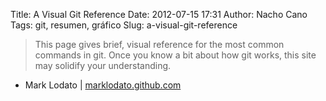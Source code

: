 Title: A Visual Git Reference
Date: 2012-07-15 17:31
Author: Nacho Cano
Tags: git, resumen, gráfico
Slug: a-visual-git-reference

> This page gives brief, visual reference for the most common commands in git.
> Once you know a bit about how git works, this site may solidify your
> understanding.

- Mark Lodato | [marklodato.github.com][]

  [marklodato.github.com]: http://marklodato.github.com/visual-git-guide/index-en.html
    "A Visual Git Reference"

